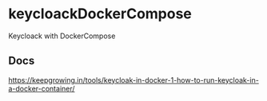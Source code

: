 # keycloackDockerCompose
Keycloack with DockerCompose


##  Docs

https://keepgrowing.in/tools/keycloak-in-docker-1-how-to-run-keycloak-in-a-docker-container/
